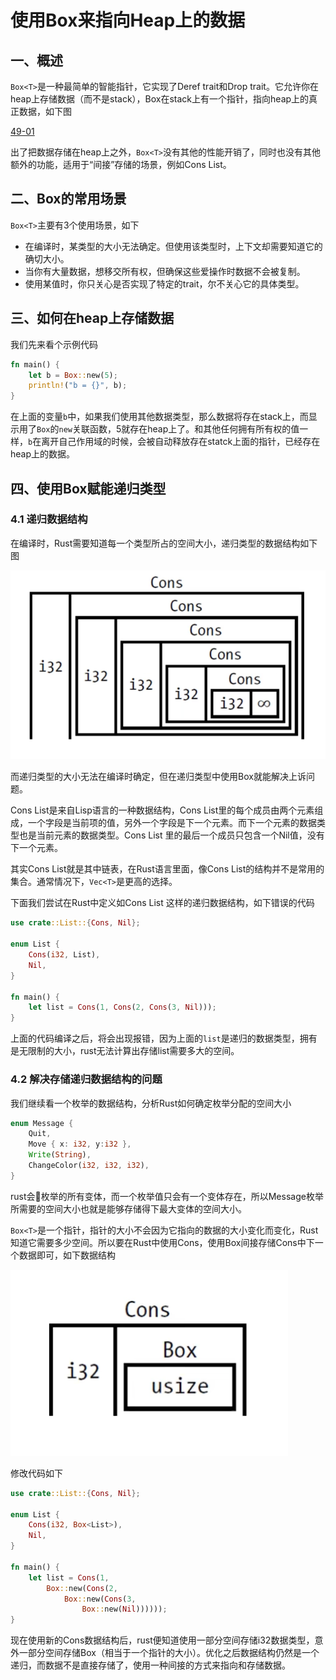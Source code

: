 # 使用Box来指向Heap上的数据

## 一、概述

`Box<T>`是一种最简单的智能指针，它实现了Deref trait和Drop trait。它允许你在heap上存储数据（而不是stack），Box在stack上有一个指针，指向heap上的真正数据，如下图

[49-01](./img/49-01.png)

出了把数据存储在heap上之外，`Box<T>`没有其他的性能开销了，同时也没有其他额外的功能，适用于“间接”存储的场景，例如Cons List。

## 二、Box<T>的常用场景

`Box<T>`主要有3个使用场景，如下

- 在编译时，某类型的大小无法确定。但使用该类型时，上下文却需要知道它的确切大小。
- 当你有大量数据，想移交所有权，但确保这些爱操作时数据不会被复制。
- 使用某值时，你只关心是否实现了特定的trait，尔不关心它的具体类型。

## 三、如何在heap上存储数据

我们先来看个示例代码

```rust
fn main() {
    let b = Box::new(5);
    println!("b = {}", b);
}
```

在上面的变量`b`中，如果我们使用其他数据类型，那么数据将存在stack上，而显示用了`Box`的`new`关联函数，5就存在heap上了。和其他任何拥有所有权的值一样，`b`在离开自己作用域的时候，会被自动释放存在statck上面的指针，已经存在heap上的数据。

## 四、使用Box赋能递归类型

### 4.1 递归数据结构

在编译时，Rust需要知道每一个类型所占的空间大小，递归类型的数据结构如下图

![49-01](./img/49-02.png)

而递归类型的大小无法在编译时确定，但在递归类型中使用Box就能解决上诉问题。

Cons List是来自Lisp语言的一种数据结构，Cons List里的每个成员由两个元素组成，一个字段是当前项的值，另外一个字段是下一个元素。而下一个元素的数据类型也是当前元素的数据类型。Cons List 里的最后一个成员只包含一个Nil值，没有下一个元素。

其实Cons List就是其中链表，在Rust语言里面，像Cons List的结构并不是常用的集合。通常情况下，`Vec<T>`是更高的选择。

下面我们尝试在Rust中定义如Cons List 这样的递归数据结构，如下错误的代码

```rust
use crate::List::{Cons, Nil};

enum List {
    Cons(i32, List),
    Nil,
}

fn main() {
    let list = Cons(1, Cons(2, Cons(3, Nil)));
}
```

上面的代码编译之后，将会出现报错，因为上面的`list`是递归的数据类型，拥有是无限制的大小，rust无法计算出存储list需要多大的空间。

### 4.2 解决存储递归数据结构的问题

我们继续看一个枚举的数据结构，分析Rust如何确定枚举分配的空间大小

```rust
enum Message {
    Quit,
    Move { x: i32, y:i32 },
    Write(String),
    ChangeColor(i32, i32, i32),
}
```

rust会🏪枚举的所有变体，而一个枚举值只会有一个变体存在，所以Message枚举所需要的空间大小也就是能够存储得下最大变体的空间大小。

`Box<T>`是一个指针，指针的大小不会因为它指向的数据的大小变化而变化，Rust知道它需要多少空间。所以要在Rust中使用Cons，使用Box间接存储Cons中下一个数据即可，如下数据结构

![49-03](./img/49-03.png)

修改代码如下

```rust
use crate::List::{Cons, Nil};

enum List {
    Cons(i32, Box<List>),
    Nil,
}

fn main() {
    let list = Cons(1, 
        Box::new(Cons(2,
            Box::new(Cons(3,
                Box::new(Nil))))));
}
```

现在使用新的Cons数据结构后，rust便知道使用一部分空间存储i32数据类型，意外一部分空间存储Box（相当于一个指针的大小）。优化之后数据结构仍然是一个递归，而数据不是直接存储了，使用一种间接的方式来指向和存储数据。
